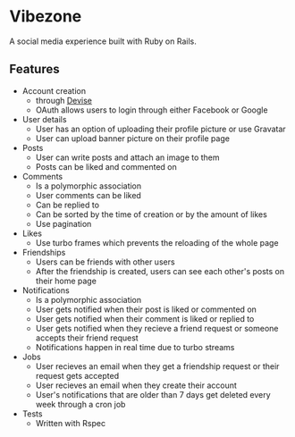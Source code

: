 # Vibezone

A social media experience built with Ruby on Rails.

## Features

- Account creation
  - through [Devise](https://github.com/heartcombo/devise)
  - OAuth allows users to login through either Facebook or Google
- User details
  - User has an option of uploading their profile picture or use Gravatar
  - User can upload banner picture on their profile page
- Posts
  - User can write posts and attach an image to them
  - Posts can be liked and commented on
- Comments
  - Is a polymorphic association
  - User comments can be liked
  - Can be replied to
  - Can be sorted by the time of creation or by the amount of likes
  - Use pagination
- Likes
  - Use turbo frames which prevents the reloading of the whole page
- Friendships
  - Users can be friends with other users
  - After the friendship is created, users can see each other's posts on their home page
- Notifications
  - Is a polymorphic association
  - User gets notified when their post is liked or commented on
  - User gets notified when their comment is liked or replied to
  - User gets notified when they recieve a friend request or someone accepts their friend request
  - Notifications happen in real time due to turbo streams
- Jobs
  - User recieves an email when they get a friendship request or their request gets accepted
  - User recieves an email when they create their account
  - User's notifications that are older than 7 days get deleted every week through a cron job
- Tests
  - Written with Rspec
